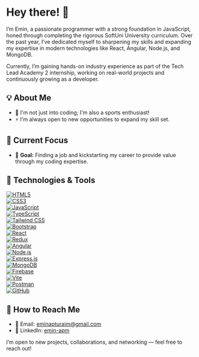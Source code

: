 # Hey there! 👋

I’m Emin, a passionate programmer with a strong foundation in JavaScript, honed through completing the rigorous SoftUni University curriculum. Over the past year, I’ve dedicated myself to sharpening my skills and expanding my expertise in modern technologies like React, Angular, Node.js, and MongoDB.

Currently, I’m gaining hands-on industry experience as part of the Tech Lead Academy 2 internship, working on real-world projects and continuously growing as a developer.

## 💡 About Me

- 💪 I'm not just into coding; I'm also a sports enthusiast!
- ⚡ I'm always open to new opportunities to expand my skill set.

## 🚀 Current Focus

- 🎯 **Goal:** Finding a job and kickstarting my career to provide value through my coding expertise.

## 🔧 Technologies & Tools

[![HTML5](https://skillicons.dev/icons?i=html&theme=dark)](https://developer.mozilla.org/en-US/docs/Web/HTML)  
[![CSS3](https://skillicons.dev/icons?i=css&theme=dark)](https://developer.mozilla.org/en-US/docs/Web/CSS)  
[![JavaScript](https://skillicons.dev/icons?i=js&theme=dark)](https://developer.mozilla.org/en-US/docs/Web/JavaScript)  
[![TypeScript](https://skillicons.dev/icons?i=ts&theme=dark)](https://www.typescriptlang.org/)  
[![Tailwind CSS](https://skillicons.dev/icons?i=tailwind&theme=dark)](https://tailwindcss.com/)  
[![Bootstrap](https://skillicons.dev/icons?i=bootstrap&theme=dark)](https://getbootstrap.com/)  
[![React](https://skillicons.dev/icons?i=react&theme=dark)](https://react.dev/)  
[![Redux](https://skillicons.dev/icons?i=redux&theme=dark)](https://redux.js.org/)  
[![Angular](https://skillicons.dev/icons?i=angular&theme=dark)](https://angular.io/)  
[![Node.js](https://skillicons.dev/icons?i=nodejs&theme=dark)](https://nodejs.org)  
[![Express.js](https://skillicons.dev/icons?i=express&theme=dark)](https://expressjs.com/)  
[![MongoDB](https://skillicons.dev/icons?i=mongodb&theme=dark)](https://www.mongodb.com/)  
[![Firebase](https://skillicons.dev/icons?i=firebase&theme=dark)](https://firebase.google.com/)  
[![Vite](https://skillicons.dev/icons?i=vite&theme=dark)](https://vitejs.dev/)  
[![Postman](https://skillicons.dev/icons?i=postman&theme=dark)](https://www.postman.com)  
[![GitHub](https://skillicons.dev/icons?i=github&theme=dark)](https://github.com)  

## 💬 How to Reach Me

- 📧 Email: [eminapturaim@gmail.com](mailto:eminapturaim@gmail.com)  
- 🔗 LinkedIn: [emin-apm](https://www.linkedin.com/in/emin-apm/)

I’m open to new projects, collaborations, and networking — feel free to reach out!
